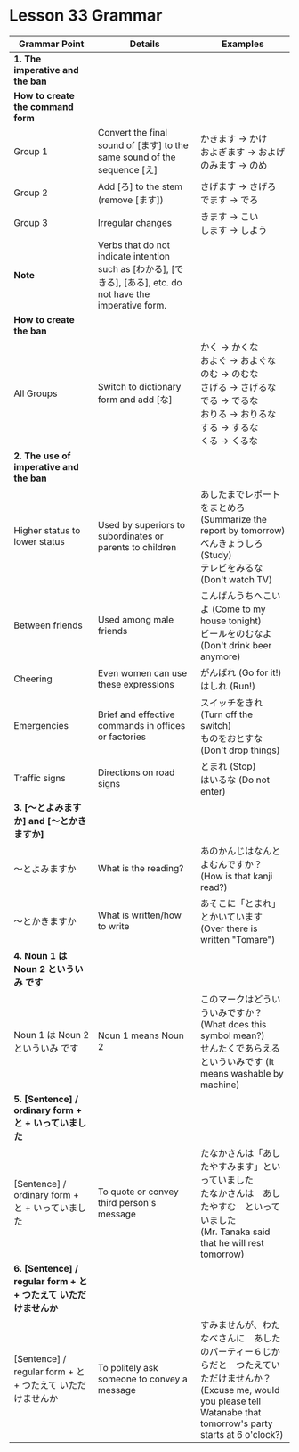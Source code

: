 # Lesson 33 Grammar

| Grammar Point                                                     | Details                                                                                                        | Examples                                                                                                                                                                           |
| ----------------------------------------------------------------- | -------------------------------------------------------------------------------------------------------------- | ---------------------------------------------------------------------------------------------------------------------------------------------------------------------------------- |
| **1. The imperative and the ban**                                 |                                                                                                                |                                                                                                                                                                                    |
| **How to create the command form**                                |                                                                                                                |                                                                                                                                                                                    |
| Group 1                                                           | Convert the final sound of [ます] to the same sound of the sequence [え]                                       | かきます → かけ<br>およぎます → およげ<br>のみます → のめ                                                                                                                          |
| Group 2                                                           | Add [ろ] to the stem (remove [ます])                                                                           | さげます → さげろ<br>でます → でろ                                                                                                                                                 |
| Group 3                                                           | Irregular changes                                                                                              | きます → こい<br>します → しよう                                                                                                                                                   |
| **Note**                                                          | Verbs that do not indicate intention such as [わかる], [できる], [ある], etc. do not have the imperative form. |                                                                                                                                                                                    |
| **How to create the ban**                                         |                                                                                                                |                                                                                                                                                                                    |
| All Groups                                                        | Switch to dictionary form and add [な]                                                                         | かく → かくな<br>およぐ → およぐな<br>のむ → のむな<br>さげる → さげるな<br>でる → でるな<br>おりる → おりるな<br>する → するな<br>くる → くるな                                   |
| **2. The use of imperative and the ban**                          |                                                                                                                |                                                                                                                                                                                    |
| Higher status to lower status                                     | Used by superiors to subordinates or parents to children                                                       | あしたまでレポートをまとめろ (Summarize the report by tomorrow)<br>べんきょうしろ (Study)<br>テレビをみるな (Don't watch TV)                                                       |
| Between friends                                                   | Used among male friends                                                                                        | こんばんうちへこいよ (Come to my house tonight)<br>ビールをのむなよ (Don't drink beer anymore)                                                                                     |
| Cheering                                                          | Even women can use these expressions                                                                           | がんばれ (Go for it!)<br>はしれ (Run!)                                                                                                                                             |
| Emergencies                                                       | Brief and effective commands in offices or factories                                                           | スイッチをきれ (Turn off the switch)<br>ものをおとすな (Don't drop things)                                                                                                         |
| Traffic signs                                                     | Directions on road signs                                                                                       | とまれ (Stop)<br>はいるな (Do not enter)                                                                                                                                           |
| **3. [～とよみますか] and [～とかきますか]**                      |                                                                                                                |                                                                                                                                                                                    |
| ～とよみますか                                                    | What is the reading?                                                                                           | あのかんじはなんとよむんですか？ (How is that kanji read?)                                                                                                                         |
| ～とかきますか                                                    | What is written/how to write                                                                                   | あそこに「とまれ」とかいています (Over there is written "Tomare")                                                                                                                  |
| **4. Noun 1 は Noun 2 といういみ です**                           |                                                                                                                |                                                                                                                                                                                    |
| Noun 1 は Noun 2 といういみ です                                  | Noun 1 means Noun 2                                                                                            | このマークはどういういみですか？ (What does this symbol mean?)<br>せんたくであらえるといういみです (It means washable by machine)                                                  |
| **5. [Sentence] / ordinary form + と + いっていました**           |                                                                                                                |                                                                                                                                                                                    |
| [Sentence] / ordinary form + と + いっていました                  | To quote or convey third person's message                                                                      | たなかさんは「あしたやすみます」といっていました<br>たなかさんは　あしたやすむ　といっていました<br>(Mr. Tanaka said that he will rest tomorrow)                                   |
| **6. [Sentence] / regular form + と + つたえて いただけませんか** |                                                                                                                |                                                                                                                                                                                    |
| [Sentence] / regular form + と + つたえて いただけませんか        | To politely ask someone to convey a message                                                                    | すみませんが、わたなべさんに　あしたのパーティー６じからだと　つたえていただけませんか？<br>(Excuse me, would you please tell Watanabe that tomorrow's party starts at 6 o'clock?) |
